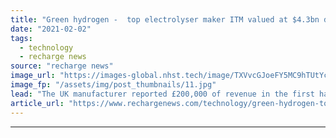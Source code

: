 ```yaml
---
title: "Green hydrogen -  top electrolyser maker ITM valued at $4.3bn despite six-figure revenues"
date: "2021-02-02"
tags: 
  - technology
  - recharge news
source: "recharge news"
image_url: "https://images-global.nhst.tech/image/TXVvcGJoeFY5MC9hTUtYcGdJSnVLdFJELy9wZU1HQWcxNXBhck9KYUpEcz0=/nhst/binary/0c0839153f5ecff791ce2cfd0ba30d00"
image_fp: "/assets/img/post_thumbnails/11.jpg"
lead: "The UK manufacturer reported £200,000 of revenue in the first half of 2020, but has cash reserves of £187m as it prepares for market expansion"
article_url: "https://www.rechargenews.com/technology/green-hydrogen-top-electrolyser-maker-itm-valued-at-4-3bn-despite-six-figure-revenues/2-1-956003"
---
```


---
